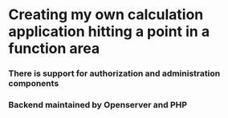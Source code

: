 # Creating my own calculation application hitting a point in a function area
### There is support for authorization and administration components
### Backend maintained by Openserver and PHP
